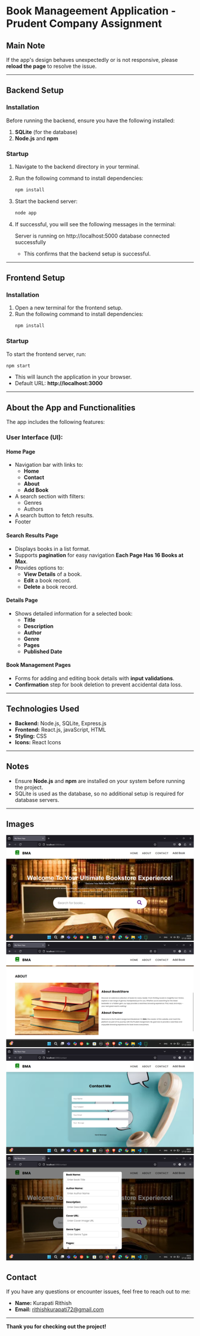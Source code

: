 # Book Manageement Application - Prudent Company Assignment

## Main Note
If the app's design behaves unexpectedly or is not responsive, please **reload the page** to resolve the issue.

---

## Backend Setup
### Installation
Before running the backend, ensure you have the following installed:
1. **SQLite** (for the database)
2. **Node.js** and **npm**

### Startup
1. Navigate to the backend directory in your terminal.
2. Run the following command to install dependencies:
   ```bash
   npm install
   ```
3. Start the backend server:
   ```bash
   node app
   ```
4. If successful, you will see the following messages in the terminal:
   
   Server is running on http://localhost:5000
database connected successfully
   - This confirms that the backend setup is successful.

---

## Frontend Setup
### Installation
1. Open a new terminal for the frontend setup.
2. Run the following command to install dependencies:
   ```bash
   npm install
   ```

### Startup
To start the frontend server, run:
```bash
npm start
```
- This will launch the application in your browser.
- Default URL: **http://localhost:3000**

---

## About the App and Functionalities
The app includes the following features:

### User Interface (UI):
#### Home Page
- Navigation bar with links to:
  - **Home**
  - **Contact**
  - **About**
  - **Add Book**
- A search section with filters:
  - Genres
  - Authors
- A search button to fetch results.
- Footer

#### Search Results Page
- Displays books in a list format.
- Supports **pagination** for easy navigation **Each Page Has 16 Books at Max**.
- Provides options to:
  - **View Details** of a book.
  - **Edit** a book record.
  - **Delete** a book record.

#### Details Page
- Shows detailed information for a selected book:
  - **Title**
  - **Description**
  - **Author**
  - **Genre**
  - **Pages**
  - **Published Date**

#### Book Management Pages
- Forms for adding and editing book details with **input validations**.
- **Confirmation** step for book deletion to prevent accidental data loss.

---

## Technologies Used
- **Backend:** Node.js, SQLite, Express.js
- **Frontend:** React.js, javaScript, HTML
- **Styling:** CSS
- **Icons:** React Icons

---

## Notes
- Ensure **Node.js** and **npm** are installed on your system before running the project.
- SQLite is used as the database, so no additional setup is required for database servers.

---

## Images
![App Screenshot](image/1.png)
![App Screenshot](image/2.png)
![App Screenshot](image/3.png)
![App Screenshot](image/4.png)


## Contact
If you have any questions or encounter issues, feel free to reach out to me:
- **Name:** Kurapati Rithish
- **Email:** rithishkurapati72@gmail.com

---

**Thank you for checking out the project!** 
